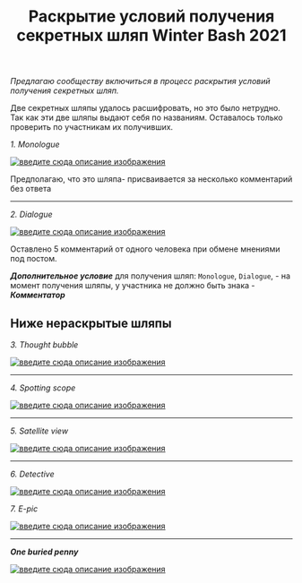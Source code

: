 ﻿---
title: "Раскрытие условий получения секретных шляп Winter Bash 2021"
se.owner.user_id: 28748
se.owner.display_name: "Alexandr_TT"
se.owner.link: "https://ru.meta.stackoverflow.com/users/28748/alexandr-tt"
se.link: "https://ru.meta.stackoverflow.com/questions/11833/%d0%a0%d0%b0%d1%81%d0%ba%d1%80%d1%8b%d1%82%d0%b8%d0%b5-%d1%83%d1%81%d0%bb%d0%be%d0%b2%d0%b8%d0%b9-%d0%bf%d0%be%d0%bb%d1%83%d1%87%d0%b5%d0%bd%d0%b8%d1%8f-%d1%81%d0%b5%d0%ba%d1%80%d0%b5%d1%82%d0%bd%d1%8b%d1%85-%d1%88%d0%bb%d1%8f%d0%bf-winter-bash-2021"
se.question_id: 11833
se.post_type: question
---
<p><em>Предлагаю сообществу включиться в процесс раскрытия условий получения секретных шляп.</em></p>
<p>Две секретных шляпы удалось расшифровать, но это было нетрудно.   Так как эти две шляпы выдают себя по названиям. Оставалось только проверить по участникам их получивших.</p>
<p><em>1. Monologue</em></p>
<p><a href="https://i.stack.imgur.com/sSokn.png" rel="nofollow noreferrer"><img src="https://i.stack.imgur.com/sSokn.png" alt="введите сюда описание изображения" /></a></p>
<p>Предполагаю, что это шляпа- присваивается за несколько комментарий без ответа</p>
<hr />
<p><em>2. Dialogue</em></p>
<p><a href="https://i.stack.imgur.com/13Wj0.png" rel="nofollow noreferrer"><img src="https://i.stack.imgur.com/13Wj0.png" alt="введите сюда описание изображения" /></a></p>
<p>Оставлено 5 комментарий от одного человека при обмене мнениями под постом.</p>
<p><em><strong>Дополнительное условие</strong></em> для получения шляп: <code>Monologue</code>, <code>Dialogue</code>, - на момент получения шляпы, у участника не должно быть знака - <em><strong>Комментатор</strong></em></p>
<h2>Ниже нераскрытые шляпы</h2>
<p><em>3. Thought bubble</em></p>
<p><a href="https://i.stack.imgur.com/LlsQU.png" rel="nofollow noreferrer"><img src="https://i.stack.imgur.com/LlsQU.png" alt="введите сюда описание изображения" /></a></p>
<hr />
<p><em>4. Spotting scope</em></p>
<p><a href="https://i.stack.imgur.com/L6CsP.png" rel="nofollow noreferrer"><img src="https://i.stack.imgur.com/L6CsP.png" alt="введите сюда описание изображения" /></a></p>
<hr />
<p><em>5. Satellite view</em></p>
<p><a href="https://i.stack.imgur.com/KDWYs.png" rel="nofollow noreferrer"><img src="https://i.stack.imgur.com/KDWYs.png" alt="введите сюда описание изображения" /></a></p>
<hr />
<p><em>6. Detective</em></p>
<p><a href="https://i.stack.imgur.com/LhlDc.png" rel="nofollow noreferrer"><img src="https://i.stack.imgur.com/LhlDc.png" alt="введите сюда описание изображения" /></a></p>
<p><em>7. E-pic</em></p>
<p><a href="https://i.stack.imgur.com/ZMct9.png" rel="nofollow noreferrer"><img src="https://i.stack.imgur.com/ZMct9.png" alt="введите сюда описание изображения" /></a></p>
<hr />
<p><em><strong>One buried penny</strong></em></p>
<p><a href="https://i.stack.imgur.com/YkVk6.png" rel="nofollow noreferrer"><img src="https://i.stack.imgur.com/YkVk6.png" alt="введите сюда описание изображения" /></a></p>
